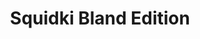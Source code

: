 ---
slug: squidki-bland-edition
title: Squidki Bland Edition
description: "Squidki Bland Edition is an exciting online game. Play for free directly in your browser!"
icon: /images/new_mods/Sprunki Bland Edition.png
url: https://wowtbc.net/sprunkin/bland-edition/index.html
previewImage: /images/new_mods/Sprunki Bland Edition.png
type: new mods

# SEO配置
seo:
  title: "Squidki Bland Edition - Play Free Online Game | Fun Browser Games"
  description: "Squidki Bland Edition - Play this fun online game for free in your browser. No download required!"
  ogImage: "/images/new_mods/Sprunki Bland Edition.png"
  keywords: "squidki-bland-edition, online game, browser game, free game, new mods game, play online"

videoUrls:
  - https://www.youtube.com/embed/example1
  - https://www.youtube.com/embed/example2

whyPlay:
  title: "Why Play Squidki Bland Edition?"
  items:
    - "Immersive Gameplay: Squidki Bland Edition offers an engaging and immersive gaming experience that will keep you entertained for hours"
    - "Challenging Levels: Test your skills with increasingly difficult challenges and obstacles"
    - "Beautiful Graphics: Enjoy stunning visuals and smooth animations that bring the game world to life"
    - "Regular Updates: New content and features are added regularly to keep the game fresh and exciting"
    - "Free to Play: Experience all the fun without spending a penny"
    - "Community Features: Connect with other players, share strategies, and compete for high scores"
    - "Cross-Platform: Play on any device with a web browser, no downloads required"

features:
  title: "Key Features of Squidki Bland Edition"
  image: "/images/new_mods/Sprunki Bland Edition.png"
  items:
    - "Intuitive Controls: Easy to learn controls make Squidki Bland Edition accessible for players of all skill levels"
    - "Multiple Game Modes: Enjoy various gameplay options that provide different challenges and experiences"
    - "Character Customization: Personalize your gaming experience with unique characters and items"
    - "Achievement System: Complete special tasks to earn rewards and recognition"
    - "Leaderboards: Compete with players worldwide and see who can achieve the highest scores"

characteristics:
  title: "Game Characteristics"
  image: "/images/new_mods/Sprunki Bland Edition.png"
  items:
    - "Genre: New mods game with elements of strategy and skill"
    - "Difficulty: Suitable for both casual gamers and those seeking a challenge"
    - "Play Time: Quick sessions or extended gameplay, depending on your preference"
    - "Art Style: Vibrant and engaging visuals that enhance the gaming experience"
    - "Sound Design: Immersive audio that complements the gameplay perfectly"

info: "Squidki Bland Edition is an exciting online game that offers players a unique and engaging gaming experience. With its intuitive controls, stunning visuals, and challenging gameplay, Squidki Bland Edition provides hours of entertainment for players of all ages and skill levels. Whether you're looking for a quick gaming session during a break or an extended play session, Squidki Bland Edition delivers an immersive experience that will keep you coming back for more. The game features multiple levels of increasing difficulty, ensuring that players are constantly challenged as they progress. With regular updates adding new content and features, Squidki Bland Edition remains fresh and exciting, providing endless entertainment options for its growing community of players."

howToPlayIntro: "Welcome to Squidki Bland Edition! This guide will walk you through the basics and help you master the game. Whether you're a beginner or looking to improve your skills, these tips and instructions will enhance your gaming experience."

howToPlaySteps:
  - title: "Getting Started"
    description: "Begin your Squidki Bland Edition adventure by familiarizing yourself with the controls. Use your keyboard or mouse to navigate through the game interface. The tutorial will guide you through the basic mechanics and help you understand the objectives."
  - title: "Understanding the Objectives"
    description: "In Squidki Bland Edition, your main goal is to progress through levels by completing specific objectives. Each level presents unique challenges that require different strategies and approaches."
  - title: "Mastering the Controls"
    description: "Practice using the controls to improve your precision and reaction time. Squidki Bland Edition requires quick reflexes and strategic thinking to overcome obstacles and defeat opponents."
  - title: "Utilizing Power-ups"
    description: "Collect power-ups throughout the game to enhance your abilities and overcome difficult challenges. Each power-up offers unique advantages that can be crucial for success."
  - title: "Developing Strategies"
    description: "As you progress in Squidki Bland Edition, develop effective strategies for different scenarios. Analyze patterns, anticipate challenges, and adapt your approach to maximize your performance."

faq:
  title: "Frequently Asked Questions about Squidki Bland Edition"
  items:
    - question: "Is Squidki Bland Edition free to play?"
      answer: "Yes, Squidki Bland Edition is completely free to play directly in your web browser. No downloads or purchases are required to enjoy the full game experience."
    - question: "Can I play Squidki Bland Edition on mobile devices?"
      answer: "Yes, Squidki Bland Edition is optimized for both desktop and mobile play. You can enjoy the game on any device with a web browser and internet connection."
    - question: "Are there any in-game purchases?"
      answer: "While Squidki Bland Edition is free to play, there may be optional in-game purchases available for cosmetic items or additional features that don't affect core gameplay."
    - question: "How often is Squidki Bland Edition updated?"
      answer: "The developers regularly update Squidki Bland Edition with new content, features, and improvements based on player feedback and game performance."
    - question: "Can I play Squidki Bland Edition offline?"
      answer: "Currently, Squidki Bland Edition requires an internet connection to play as it's a browser-based online game."
    - question: "Is Squidki Bland Edition suitable for children?"
      answer: "Yes, Squidki Bland Edition is designed to be family-friendly and suitable for players of all ages."
    - question: "How do I report bugs or issues?"
      answer: "If you encounter any problems while playing Squidki Bland Edition, you can report them through the game's support page or contact the developers directly through their website."
    - question: "Still Have Questions?"
      answer: "If you have additional questions about Squidki Bland Edition that aren't covered in this FAQ, please visit our support center or contact our customer service team for assistance."
---